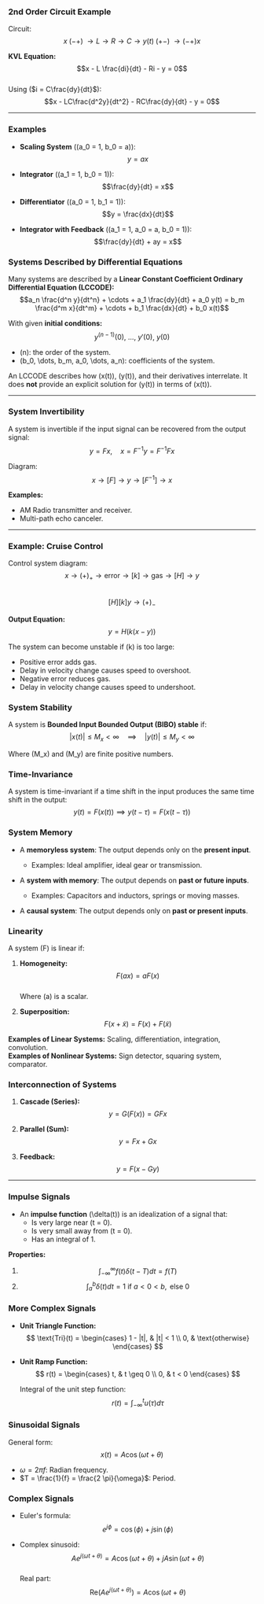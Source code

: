 ### 2nd Order Circuit Example

Circuit:  
$$x \;(-+)\; \to L \to R \to C \to y(t)\; (+-)\; \to (-+) x$$

**KVL Equation:**  
$$x - L \frac{di}{dt} - Ri - y = 0$$  
Using ($i = C\frac{dy}{dt}$):  
$$x - LC\frac{d^2y}{dt^2} - RC\frac{dy}{dt} - y = 0$$  

---

### Examples

- **Scaling System** (\(a_0 = 1, b_0 = a\)):  
  $$y = ax$$

- **Integrator** (\(a_1 = 1, b_0 = 1\)):  
  $$\frac{dy}{dt} = x$$

- **Differentiator** (\(a_0 = 1, b_1 = 1\)):  
  $$y = \frac{dx}{dt}$$

- **Integrator with Feedback** (\(a_1 = 1, a_0 = a, b_0 = 1\)):  
  $$\frac{dy}{dt} + ay = x$$  



### Systems Described by Differential Equations

Many systems are described by a **Linear Constant Coefficient Ordinary Differential Equation (LCCODE):**  
$$a_n \frac{d^n y}{dt^n} + \cdots + a_1 \frac{dy}{dt} + a_0 y(t) = b_m \frac{d^m x}{dt^m} + \cdots + b_1 \frac{dx}{dt} + b_0 x(t)$$

With given **initial conditions:**  
$$
y^{(n-1)}(0), \ \dots, \ y'(0), \ y(0)
$$

- \(n\): the order of the system.  
- \(b_0, \dots, b_m, a_0, \dots, a_n\): coefficients of the system.  

An LCCODE describes how \(x(t)\), \(y(t)\), and their derivatives interrelate. It does **not** provide an explicit solution for \(y(t)\) in terms of \(x(t)\).  

---

### System Invertibility

A system is invertible if the input signal can be recovered from the output signal:  
$$y = Fx, \quad x = F^{-1}y = F^{-1}Fx$$  

Diagram:  
$$x \to [F] \to y \to [F^{-1}] \to x$$  

**Examples:**  
- AM Radio transmitter and receiver.  
- Multi-path echo canceler.  

---

### Example: Cruise Control

Control system diagram:  
$$x \to (+)_{+} \to \text{error} \to [k] \to \text{gas} \to [H] \to y$$  
$$[H][k]y \to (+)_{-}$$  

**Output Equation:**  
$$y = H(k(x - y))$$  

The system can become unstable if \(k\) is too large:  
- Positive error adds gas.  
- Delay in velocity change causes speed to overshoot.  
- Negative error reduces gas.  
- Delay in velocity change causes speed to undershoot.  



### System Stability

A system is **Bounded Input Bounded Output (BIBO) stable** if:  
$$|x(t)| \leq M_x < \infty \quad \implies \quad |y(t)| \leq M_y < \infty$$  

Where \(M_x\) and \(M_y\) are finite positive numbers.



### Time-Invariance

A system is time-invariant if a time shift in the input produces the same time shift in the output:  
$$y(t) = F(x(t)) \implies y(t-\tau) = F(x(t-\tau))$$  



### System Memory

- A **memoryless system**: The output depends only on the **present input**.  
  - Examples: Ideal amplifier, ideal gear or transmission.  

- A **system with memory**: The output depends on **past or future inputs**.  
  - Examples: Capacitors and inductors, springs or moving masses.  

- A **causal system**: The output depends only on **past or present inputs**.  



### Linearity

A system \(F\) is linear if:  

1. **Homogeneity:**  
   $$F(a x) = a F(x)$$  
   Where \(a\) is a scalar.  

2. **Superposition:**  
   $$F(x + \tilde{x}) = F(x) + F(\tilde{x})$$  

**Examples of Linear Systems:** Scaling, differentiation, integration, convolution.  
**Examples of Nonlinear Systems:** Sign detector, squaring system, comparator.  



### Interconnection of Systems

1. **Cascade (Series):**  
   $$y = G(F(x)) = GFx$$  

2. **Parallel (Sum):**  
   $$y = Fx + Gx$$  

3. **Feedback:**  
   $$y = F(x - Gy)$$  

---

### Impulse Signals

- An **impulse function** \(\delta(t)\) is an idealization of a signal that:  
  - Is very large near \(t = 0\).  
  - Is very small away from \(t = 0\).  
  - Has an integral of 1.  

**Properties:**  
1. $$\int_{-\infty}^\infty f(t) \delta(t-T) dt = f(T)$$  
2. $$\int_{a}^{b} \delta(t) dt = 1 \text{ if } a < 0 < b, \text{ else } 0$$  



### More Complex Signals

- **Unit Triangle Function:**  
  $$
  \text{Tri}(t) = 
  \begin{cases} 
  1 - |t|, & |t| < 1 \\ 
  0, & \text{otherwise}
  \end{cases}
  $$

- **Unit Ramp Function:**  
  $$
  r(t) = 
  \begin{cases} 
  t, & t \geq 0 \\ 
  0, & t < 0 
  \end{cases}
  $$  

  Integral of the unit step function:  
  $$r(t) = \int_{-\infty}^t u(\tau) d\tau$$



### Sinusoidal Signals

General form:  
$$x(t) = A \cos(\omega t + \theta)$$  

- $\omega = 2 \pi f$: Radian frequency.  
- $T = \frac{1}{f} = \frac{2 \pi}{\omega}$: Period.  



### Complex Signals

- Euler's formula:  
  $$e^{j\phi} = \cos(\phi) + j\sin(\phi)$$  

- Complex sinusoid:  
  $$Ae^{j(\omega t + \theta)} = A\cos(\omega t + \theta) + jA\sin(\omega t + \theta)$$  
  Real part:  
  $$\text{Re}(Ae^{j(\omega t + \theta)}) = A\cos(\omega t + \theta)$$  
